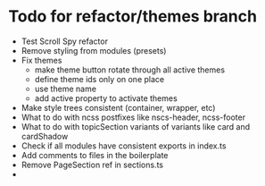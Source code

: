 # Todo for refactor/themes branch

- Test Scroll Spy refactor
- Remove styling from modules (presets)
- Fix themes
  - make theme button rotate through all active themes
  - define theme ids only on one place
  - use theme name
  - add active property to activate themes
- Make style trees consistent (container, wrapper, etc)
- What to do with ncss postfixes like nscs-header, ncss-footer
- What to do with topicSection variants of variants like card and cardShadow
- Check if all modules have consistent exports in index.ts
- Add comments to files in the boilerplate
- Remove PageSection ref in sections.ts
- 